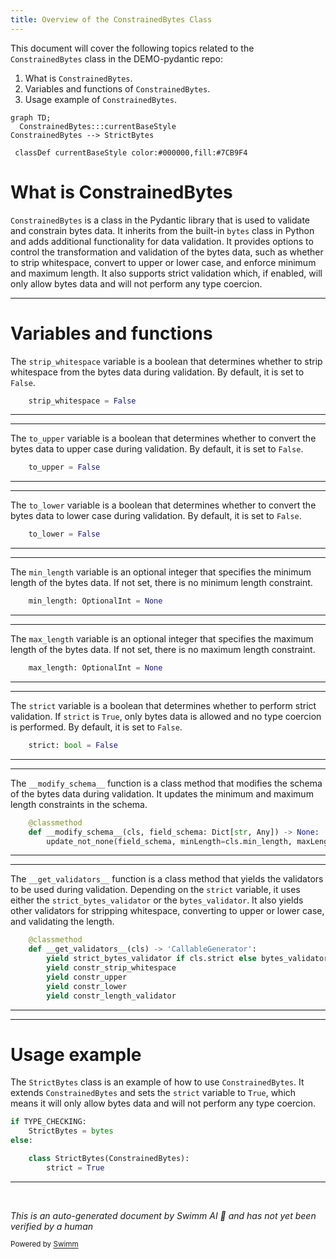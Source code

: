 ```yaml
---
title: Overview of the ConstrainedBytes Class
---
```

This document will cover the following topics related to the `ConstrainedBytes` class in the DEMO-pydantic repo:

1. What is `ConstrainedBytes`.
2. Variables and functions of `ConstrainedBytes`.
3. Usage example of `ConstrainedBytes`.

```mermaid
graph TD;
  ConstrainedBytes:::currentBaseStyle
ConstrainedBytes --> StrictBytes

 classDef currentBaseStyle color:#000000,fill:#7CB9F4
```

# What is ConstrainedBytes

`ConstrainedBytes` is a class in the Pydantic library that is used to validate and constrain bytes data. It inherits from the built-in `bytes` class in Python and adds additional functionality for data validation. It provides options to control the transformation and validation of the bytes data, such as whether to strip whitespace, convert to upper or lower case, and enforce minimum and maximum length. It also supports strict validation which, if enabled, will only allow bytes data and will not perform any type coercion.

<SwmSnippet path="/pydantic/v1/types.py" line="353">

---

# Variables and functions

The `strip_whitespace` variable is a boolean that determines whether to strip whitespace from the bytes data during validation. By default, it is set to `False`.

```python
    strip_whitespace = False
```

---

</SwmSnippet>

<SwmSnippet path="/pydantic/v1/types.py" line="354">

---

The `to_upper` variable is a boolean that determines whether to convert the bytes data to upper case during validation. By default, it is set to `False`.

```python
    to_upper = False
```

---

</SwmSnippet>

<SwmSnippet path="/pydantic/v1/types.py" line="355">

---

The `to_lower` variable is a boolean that determines whether to convert the bytes data to lower case during validation. By default, it is set to `False`.

```python
    to_lower = False
```

---

</SwmSnippet>

<SwmSnippet path="/pydantic/v1/types.py" line="356">

---

The `min_length` variable is an optional integer that specifies the minimum length of the bytes data. If not set, there is no minimum length constraint.

```python
    min_length: OptionalInt = None
```

---

</SwmSnippet>

<SwmSnippet path="/pydantic/v1/types.py" line="357">

---

The `max_length` variable is an optional integer that specifies the maximum length of the bytes data. If not set, there is no maximum length constraint.

```python
    max_length: OptionalInt = None
```

---

</SwmSnippet>

<SwmSnippet path="/pydantic/v1/types.py" line="358">

---

The `strict` variable is a boolean that determines whether to perform strict validation. If `strict` is `True`, only bytes data is allowed and no type coercion is performed. By default, it is set to `False`.

```python
    strict: bool = False
```

---

</SwmSnippet>

<SwmSnippet path="/pydantic/v1/types.py" line="360">

---

The `__modify_schema__` function is a class method that modifies the schema of the bytes data during validation. It updates the minimum and maximum length constraints in the schema.

```python
    @classmethod
    def __modify_schema__(cls, field_schema: Dict[str, Any]) -> None:
        update_not_none(field_schema, minLength=cls.min_length, maxLength=cls.max_length)
```

---

</SwmSnippet>

<SwmSnippet path="/pydantic/v1/types.py" line="364">

---

The `__get_validators__` function is a class method that yields the validators to be used during validation. Depending on the `strict` variable, it uses either the `strict_bytes_validator` or the `bytes_validator`. It also yields other validators for stripping whitespace, converting to upper or lower case, and validating the length.

```python
    @classmethod
    def __get_validators__(cls) -> 'CallableGenerator':
        yield strict_bytes_validator if cls.strict else bytes_validator
        yield constr_strip_whitespace
        yield constr_upper
        yield constr_lower
        yield constr_length_validator
```

---

</SwmSnippet>

<SwmSnippet path="/pydantic/v1/types.py" line="394">

---

# Usage example

The `StrictBytes` class is an example of how to use `ConstrainedBytes`. It extends `ConstrainedBytes` and sets the `strict` variable to `True`, which means it will only allow bytes data and will not perform any type coercion.

```python
if TYPE_CHECKING:
    StrictBytes = bytes
else:

    class StrictBytes(ConstrainedBytes):
        strict = True
```

---

</SwmSnippet>

&nbsp;

*This is an auto-generated document by Swimm AI 🌊 and has not yet been verified by a human*

<SwmMeta version="3.0.0" repo-id="Z2l0aHViJTNBJTNBREVNTy1weWRhbnRpYyUzQSUzQWdpbGFkbmF2b3Q=" repo-name="DEMO-pydantic" doc-type="class"><sup>Powered by [Swimm](/)</sup></SwmMeta>
